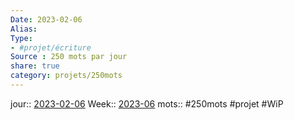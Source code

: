 ```yaml
---
Date: 2023-02-06
Alias:
Type: 
- #projet/écriture
Source : 250 mots par jour
share: true
category: projets/250mots
---
```

jour::  [2023-02-06](2023-02-06.md)
Week:: [2023-06](../../week/2023-06.md)
mots:: 
#250mots #projet #WiP 